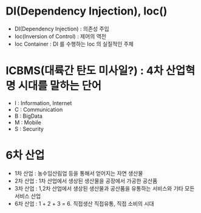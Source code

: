 # DI(Dependency Injection), Ioc()
* DI(Dependency Injection) : 의존성 주입
* Ioc(Inversion of Control) : 제어의 역전
* Ioc Container : DI 를 수행하는 Ioc 의 실질적인 주체

# ICBMS(대륙간 탄도 미사일?) : 4차 산업혁명 시대를 말하는 단어
* I : Information, Internet
* C : Communication
* B : BigData
* M : Mobile
* S : Security

# 6차 산업
* 1차 산업 : 농수임산림업 등을 통해서 얻어지는 자연 생산물
* 2차 산업 : 1차 산업에서 생상된 생산물을 공장에서 가공한 공산품
* 3차 산업 : 1,2차 산업에서 생상된 생산물과 공산품을 유통하는 서비스와 기타 모든 서비스 산업
* 6차 산업 : 1 + 2 + 3 = 6. 직접생산 직접유통, 직접 소비의 시대